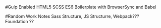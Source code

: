 #Gulp Enabled HTML5 SCSS ES6 Boilerplate with BrowserSync and Babel


#Random Work Notes
Sass Structure,
JS Structurre,
Webpack???
Foundation ??